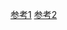 [参考1](https://www.digitalocean.com/community/tutorials/understanding-the-event-loop-callbacks-promises-and-async-await-in-javascript)
[参考2](https://blog.csdn.net/qq_43660897/article/details/102655873)